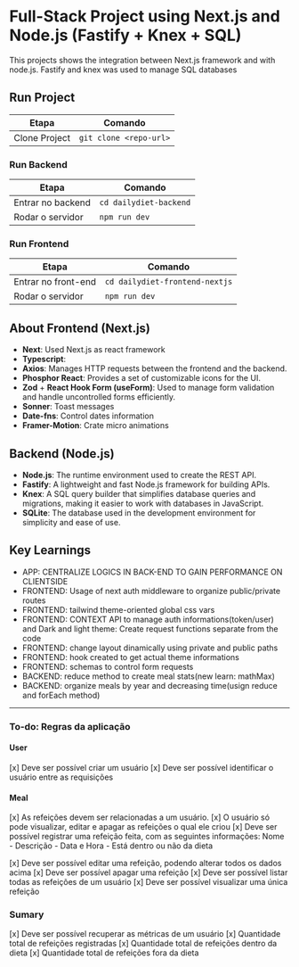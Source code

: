 # Full-Stack Project using Next.js and Node.js (Fastify + Knex + SQL)

This projects shows the integration between Next.js framework and with node.js. Fastify and knex was used to manage SQL databases

## Run Project

| Etapa         | Comando                |
| ------------- | ---------------------- |
| Clone Project | `git clone <repo-url>` |

### Run Backend

| Etapa             | Comando                |
| ----------------- | ---------------------- |
| Entrar no backend | `cd dailydiet-backend` |
| Rodar o servidor  | `npm run dev`          |

### Run Frontend

| Etapa               | Comando                        |
| ------------------- | ------------------------------ |
| Entrar no front-end | `cd dailydiet-frontend-nextjs` |
| Rodar o servidor    | `npm run dev`                  |

## About Frontend (Next.js)

- **Next**: Used Next.js as react framework
- **Typescript**:
- **Axios**: Manages HTTP requests between the frontend and the backend.
- **Phosphor React**: Provides a set of customizable icons for the UI.
- **Zod** + **React Hook Form (useForm)**: Used to manage form validation and handle uncontrolled forms efficiently.
- **Sonner**: Toast messages
- **Date-fns**: Control dates information
- **Framer-Motion**: Crate micro animations

## Backend (Node.js)

- **Node.js**: The runtime environment used to create the REST API.
- **Fastify**: A lightweight and fast Node.js framework for building APIs.
- **Knex**: A SQL query builder that simplifies database queries and migrations, making it easier to work with databases in JavaScript.
- **SQLite**: The database used in the development environment for simplicity and ease of use.

## Key Learnings

- APP: CENTRALIZE LOGICS IN BACK-END TO GAIN PERFORMANCE ON CLIENTSIDE
- FRONTEND: Usage of next auth middleware to organize public/private routes
- FRONTEND: tailwind theme-oriented global css vars
- FRONTEND: CONTEXT API to manage auth informations(token/user) and Dark and light theme: Create request functions separate from the code
- FRONTEND: change layout dinamically using private and public paths
- FRONTEND: hook created to get actual theme informations
- FRONTEND: schemas to control form requests
- BACKEND: reduce method to create meal stats(new learn: mathMax)
- BACKEND: organize meals by year and decreasing time(usign reduce and forEach method)

---

### To-do: Regras da aplicação

#### User

[x] Deve ser possível criar um usuário
[x] Deve ser possível identificar o usuário entre as requisições

#### Meal

[x] As refeições devem ser relacionadas a um usuário.
[x] O usuário só pode visualizar, editar e apagar as refeições o qual ele criou
[x] Deve ser possível registrar uma refeição feita, com as seguintes informações: Nome - Descrição - Data e Hora - Está dentro ou não da dieta

[x] Deve ser possível editar uma refeição, podendo alterar todos os dados acima
[x] Deve ser possível apagar uma refeição
[x] Deve ser possível listar todas as refeições de um usuário
[x] Deve ser possível visualizar uma única refeição

### Sumary

[x] Deve ser possível recuperar as métricas de um usuário
[x] Quantidade total de refeições registradas
[x] Quantidade total de refeições dentro da dieta
[x] Quantidade total de refeições fora da dieta
